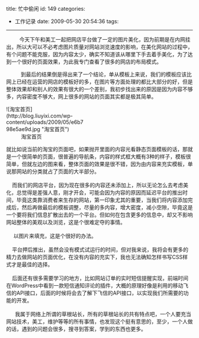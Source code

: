 title: 忙中偷闲
id: 149
categories:
  - 工作记录
date: 2009-05-30 20:54:36
tags:
---

         今天下午和美工一起把网店平台做了一定的图片美化，因为前期是在内网挂出，所以大可以不必考虑图片质量对网站浏览速度的影响，在美化网站的过程中，有个问题不能克服，因为内容太少，确实不知道该从哪里下手去着手美化，为了达到一个很好的页面效果，为此我专门查看了很多的网店的布局模式。

          到最后的结果倒是得出来了一个结论，单从模板上来说，我们的模板应该比网上已经在运营的网店的模板好的多，在图片等方面处理的都比大部分的好，但是整体效果却和别人的效果有很大的一个差别，我初步找出来的原因是因为内容不够多，内容密度不够大，网上很多的网站的页面其实都是极其简单。
<div class="mceTemp"><dl id="attachment_150" class="wp-caption alignleft" style="width: 210px;"><dt class="wp-caption-dt">![淘宝首页](http://blog.liuyixi.com/wp-content/uploads/2009/05/e6b798e5ae9d.jpg "淘宝首页")</dt><dd class="wp-caption-dd">淘宝首页</dd></dl>就比如说当前的淘宝的页面吧，如果抛开里面的内容光看静态页面模板的话，那就是一个很简单的页面，很普遍的导航条，内容的样式框大概有3种的样子，模板很简单，但就左边的图来看，整体页面的效果是很不错，因为由内容来充实模板，单说那网站的分类就占了页面的大半部分。</div>
<div class="mceTemp"> </div>
<div class="mceTemp">    而我们的网店平台，因为现在很多的内容还未添加上，所以无论怎么去考虑美化，总觉得是差强人意，刚才开会，可能会因为内容的原因而延迟平台的推出时间，毕竟这类靠消费者来生存的网站，第一印象尤其的重要，当我们将内容添加完成后，然后再做最后的模板调整，尽量的多内容，增大密度，减小空隙，毕竟这是一个要将我们信息扩散出去的一个平台。但如何在包含更多的信息中，却又不影响网站整体的美观以及浏览，这是个很难定夺的事情。</div>
<div class="mceTemp"> </div>
<div class="mceTemp">     以图片来填充，这是个很好的办法。</div>
<div class="mceTemp"> </div>
<div class="mceTemp">    平台押后推出，虽然会没有模式试运行的时间，但对我来说，我将会有更多的精力去做网站的页面优化，在没有内容的充实下，我也无法确知怎样书写CSS样式才是最佳的选择。</div>
<div class="mceTemp"> </div>
<div class="mceTemp">    后面还有很多需要学习的地方，比如网站订单的实时短信提醒实现，前端时间在WordPress中看到一款短信通知评论的插件，大概的原理好像是利用的移动飞信的API接口，后面的时候将会去了解下飞信的API接口，以实现我们所需要的功能的开发。</div>
<div class="mceTemp"> </div>
<div class="mceTemp">      我属于网络上所谓的草根站长，所有的草根站长的共有特点吧，一个人要充当网站技术，美工，维护等等的所有事情，也发现这个挺有意思的，至少，一个人做的话，遇到的问题会很多，搜寻到答案，学到的东西也更多。</div>
<div class="mceTemp"> </div>
<div class="mceTemp">    </div>